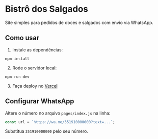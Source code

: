 
# Bistrô dos Salgados

Site simples para pedidos de doces e salgados com envio via WhatsApp.

## Como usar

1. Instale as dependências:
```
npm install
```

2. Rode o servidor local:
```
npm run dev
```

3. Faça deploy no [Vercel](https://vercel.com)

## Configurar WhatsApp

Altere o número no arquivo `pages/index.js` na linha:

```js
const url = `https://wa.me/351910000000?text=...`;
```

Substitua `351910000000` pelo seu número.
